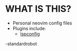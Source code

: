# WHAT IS THIS?
- Personal neovim config files
- Plugins include:
    - [lspconfig](https://github.com/neovim/nvim-lspconfig)

-standardrobot
